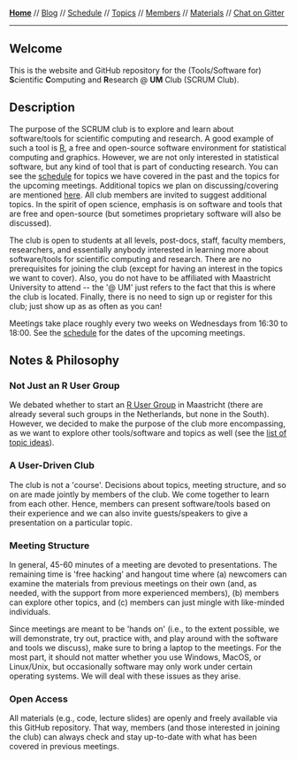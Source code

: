 **[Home](README.md)** // [Blog](blog.md) // [Schedule](schedule.md) // [Topics](topics.md) // [Members](members.md) // [Materials](/materials/materials.md) // [Chat on Gitter](https://gitter.im/scrum-club/general)

---

## Welcome

This is the website and GitHub repository for the (Tools/Software for) **S**cientific **C**omputing and **R**esearch @ **UM** Club (SCRUM Club).

## Description

The purpose of the SCRUM club is to explore and learn about software/tools for scientific computing and research. A good example of such a tool is [R](https://www.r-project.org/), a free and open-source software environment for statistical computing and graphics. However, we are not only interested in statistical software, but any kind of tool that is part of conducting research. You can see the [schedule](schedule.md) for topics we have covered in the past and the topics for the upcoming meetings. Additional topics we plan on discussing/covering are mentioned [here](topics.md). All club members are invited to suggest additional topics. In the spirit of open science, emphasis is on software and tools that are free and open-source (but sometimes proprietary software will also be discussed).

The club is open to students at all levels, post-docs, staff, faculty members, researchers, and essentially anybody interested in learning more about software/tools for scientific computing and research. There are no prerequisites for joining the club (except for having an interest in the topics we want to cover). Also, you do not have to be affiliated with Maastricht University to attend -- the '@ UM' just refers to the fact that this is where the club is located. Finally, there is no need to sign up or register for this club; just show up as as often as you can!

Meetings take place roughly every two weeks on Wednesdays from 16:30 to 18:00. See the [schedule](schedule.md) for the dates of the upcoming meetings.

## Notes & Philosophy

### Not Just an R User Group

We debated whether to start an [R User Group](http://blog.revolutionanalytics.com/local-r-groups.html) in Maastricht (there are already several such groups in the Netherlands, but none in the South). However, we decided to make the purpose of the club more encompassing, as we want to explore other tools/software and topics as well (see the [list of topic ideas](topics.md)).

### A User-Driven Club

The club is not a 'course'. Decisions about topics, meeting structure, and so on are made jointly by members of the club. We come together to learn from each other. Hence, members can present software/tools based on their experience and we can also invite guests/speakers to give a presentation on a particular topic.

### Meeting Structure

In general, 45-60 minutes of a meeting are devoted to presentations. The remaining time is 'free hacking' and hangout time where (a) newcomers can examine the materials from previous meetings on their own (and, as needed, with the support from more experienced members), (b) members can explore other topics, and (c) members can just mingle with like-minded individuals.

Since meetings are meant to be 'hands on' (i.e., to the extent possible, we will demonstrate, try out, practice with, and play around with the software and tools we discuss), make sure to bring a laptop to the meetings. For the most part, it should not matter whether you use Windows, MacOS, or Linux/Unix, but occasionally software may only work under certain operating systems. We will deal with these issues as they arise.

### Open Access

All materials (e.g., code, lecture slides) are openly and freely available via this GitHub repository. That way, members (and those interested in joining the club) can always check and stay up-to-date with what has been covered in previous meetings.
